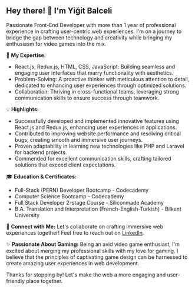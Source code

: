 ## Hey there! 👋 I'm Yiğit Balceli

Passionate Front-End Developer with more than 1 year of professional experience in crafting user-centric web experiences. I'm on a journey to bridge the gap between technology and creativity while bringing my enthusiasm for video games into the mix.

🚀 **My Expertise:**
- React.js, Redux.js, HTML, CSS, JavaScript: Building seamless and engaging user interfaces that marry functionality with aesthetics.
- Problem-Solving: A proactive thinker with meticulous attention to detail, dedicated to enhancing user experiences through optimized solutions.
- Collaboration: Thriving in cross-functional teams, leveraging strong communication skills to ensure success through teamwork.

💡 **Highlights:**
- Successfully developed and implemented innovative features using React.js and Redux.js, enhancing user experiences in applications.
- Contributed to improving website performance and resolving critical bugs, creating smooth and immersive user journeys.
- Proven adaptability in learning new technologies like PHP and Laravel for backend projects.
- Commended for excellent communication skills, crafting tailored solutions that exceed client expectations.

🎓 **Education & Certificates:**
- Full-Stack (PERN) Developer Bootcamp - Codecademy
- Computer Science Bootcamp - Codecademy
- Full Stack Developer 2-stage Course - Siliconmade Academy
- B.A. Translation and Interpretation (French-English-Turkish) - Bilkent University

🔗 **Connect with Me:**
Let's collaborate on crafting immersive web experiences together! Feel free to reach out on [LinkedIn](https://www.linkedin.com/in/yigitceli/).

✨ **Passionate About Gaming:**
Being an avid video game enthusiast, I'm excited about merging my professional skills with my love for gaming. I believe that the principles of captivating game design can be harnessed to create amazing user experiences in web development.

Thanks for stopping by! Let's make the web a more engaging and user-friendly place together.
